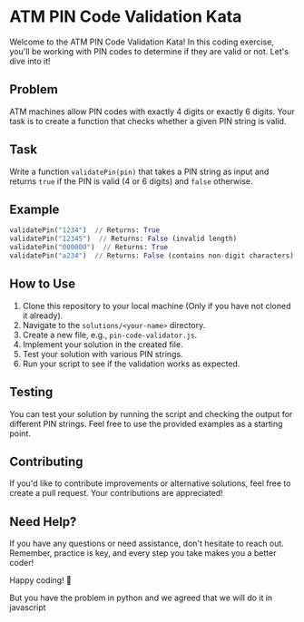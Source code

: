 
# ATM PIN Code Validation Kata

Welcome to the ATM PIN Code Validation Kata! In this coding exercise, you'll be working with PIN codes to determine if they are valid or not. Let's dive into it!

## Problem

ATM machines allow PIN codes with exactly 4 digits or exactly 6 digits. Your task is to create a function that checks whether a given PIN string is valid.

## Task

Write a function `validatePin(pin)` that takes a PIN string as input and returns `true` if the PIN is valid (4 or 6 digits) and `false` otherwise.

## Example

```python
validatePin("1234")  // Returns: True
validatePin("12345")  // Returns: False (invalid length)
validatePin("000000")  // Returns: True
validatePin("a234")  // Returns: False (contains non-digit characters)
```

## How to Use

1. Clone this repository to your local machine (Only if you have not cloned it already).
2. Navigate to the `solutions/<your-name>` directory.
3. Create a new file, e.g., `pin-code-validator.js`.
4. Implement your solution in the created file.
5. Test your solution with various PIN strings.
6. Run your script to see if the validation works as expected.

## Testing

You can test your solution by running the script and checking the output for different PIN strings. Feel free to use the provided examples as a starting point.

## Contributing

If you'd like to contribute improvements or alternative solutions, feel free to create a pull request. Your contributions are appreciated!

## Need Help?

If you have any questions or need assistance, don't hesitate to reach out. Remember, practice is key, and every step you take makes you a better coder!

Happy coding! 🚀

But you have the problem in python and we agreed that we will do it in javascript




